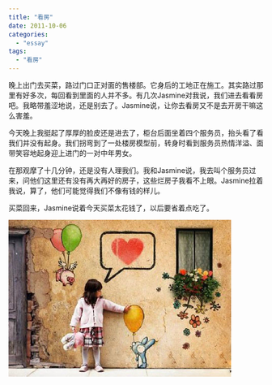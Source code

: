 ```yaml
---
title: "看房"
date: 2011-10-06
categories: 
  - "essay"
tags: 
  - "看房"
---
```


晚上出门去买菜，路过门口正对面的售楼部。它身后的工地正在施工。其实路过那里有好多次，每回看到里面的人并不多。有几次Jasmine对我说，我们进去看看房吧。我略带羞涩地说，还是别去了。Jasmine说，让你去看房又不是去开房干嘛这么害羞。

今天晚上我挺起了厚厚的脸皮还是进去了，柜台后面坐着四个服务员，抬头看了看我们并没有起身。我们拐弯到了一处楼房模型前，转身时看到服务员热情洋溢、面带笑容地起身迎上进门的一对中年男女。

在那观摩了十几分钟，还是没有人理我们。我和Jasmine说，我去叫个服务员过来，问他们这里还有没有再大再好的房子，这些烂房子我看不上眼。Jasmine拉着我说，算了，他们可能觉得我们不像有钱的样儿。

买菜回来，Jasmine说着今天买菜太花钱了，以后要省着点吃了。

![70185be4jw1dlf65wa940j](images/6190386745_08daffc9d3_z.jpg)
